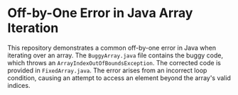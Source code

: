 # Off-by-One Error in Java Array Iteration

This repository demonstrates a common off-by-one error in Java when iterating over an array. The `BuggyArray.java` file contains the buggy code, which throws an `ArrayIndexOutOfBoundsException`. The corrected code is provided in `FixedArray.java`.  The error arises from an incorrect loop condition, causing an attempt to access an element beyond the array's valid indices.